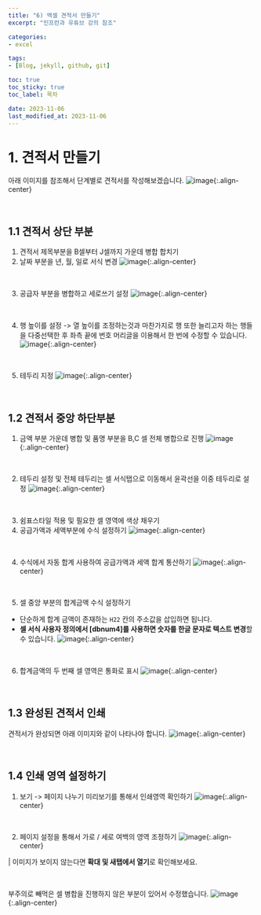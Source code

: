 ```yaml
---
title: "6) 엑셀 견적서 만들기"
excerpt: "인프런과 유튜브 강의 참조"

categories: 
- excel

tags:
- [Blog, jekyll, github, git]

toc: true
toc_sticky: true
toc_label: 목차

date: 2023-11-06
last_modified_at: 2023-11-06
---
```


# 1. 견적서 만들기
아래 이미지를 참조해서 단계별로 견적서를 작성해보겠습니다.
![image](https://github.com/studydong/studydong.github.io/assets/57532060/39ba139a-ed7c-4a78-ab36-80409314a730){:.align-center}

<br>

## 1.1 견적서 상단 부분
1) 견적서 제목부분을 B셀부터 J셀까지 가운데 병합 합치기  
2) 날짜 부분을 년, 월, 일로 서식 변경 
![image](https://github.com/studydong/studydong.github.io/assets/57532060/ca3daec9-dd36-4c65-aa73-bcc1e3fe2ad1){:.align-center}

<br>

3) 공급자 부분을 병합하고 세로쓰기 설정
![image](https://github.com/studydong/studydong.github.io/assets/57532060/bf50aad3-7b41-4302-b4bd-fad140ac6e09){:.align-center}

<br>

4) 행 높이를 설정 -> 열 높이를 조정하는것과 마찬가지로 행 또한 늘리고자 하는 행들을 다중선택한 후 좌측 끝에 번호 머리글을
이용해서 한 번에 수정할 수 있습니다.
![image](https://github.com/studydong/studydong.github.io/assets/57532060/66a65400-058d-4100-b7bc-36d8b0b95b54){:.align-center}

<br>

5) 테두리 지정
![image](https://github.com/studydong/studydong.github.io/assets/57532060/28a82183-0ef5-483e-9887-9e21f7333a69){:.align-center}

<br>

## 1.2 견적서 중앙 하단부분
1) 금액 부분 가운데 병합 및 품명 부분을 B,C 셀 전체 병합으로 진행
![image](https://github.com/studydong/studydong.github.io/assets/57532060/0ea1a152-6fdc-4089-bbb7-9d3bd5a65017){:.align-center}

<br>

2) 테두리 설정 및 전체 테두리는 셀 서식탭으로 이동해서 윤곽선을 이중 테두리로 설정
![image](https://github.com/studydong/studydong.github.io/assets/57532060/666849b0-f495-4bd4-8d95-802fef08d65e){:.align-center}

<br>

3) 쉼표스타일 적용 및 필요한 셀 영역에 색상 채우기
4) 공급가액과 세액부분에 수식 설정하기 
![image](https://github.com/studydong/studydong.github.io/assets/57532060/2256b3ba-0184-419b-b4de-98548ac5ef6d){:.align-center}

<br>

4) 수식에서 자동 합계 사용하여 공급가액과 세액 합계 통산하기
![image](https://github.com/studydong/studydong.github.io/assets/57532060/28a49a4c-5583-4b3c-b9f0-969452888c90){:.align-center}

<br>

5) 셀 중앙 부분의 합계금액 수식 설정하기  
- 단순하게 합계 금액이 존재하는 `H22` 칸의 주소값을 삽입하면 됩니다.
- **셀 서식 사용자 정의에서 [dbnum4]를 사용하면 숫자를 한글 문자로 텍스트 변경**할 수 있습니다.
![image](https://github.com/studydong/studydong.github.io/assets/57532060/297da0bd-1a35-4121-a7af-448122035339){:.align-center}

<br>

6) 합계금액의 두 번째 셀 영역은 통화로 표시
![image](https://github.com/studydong/studydong.github.io/assets/57532060/d2801b7a-f34e-4703-ba40-bd88bc59ce11){:.align-center}

<br>

## 1.3 완성된 견적서 인쇄
견적서가 완성되면 아래 이미지와 같이 나타나야 합니다.
![image](https://github.com/studydong/studydong.github.io/assets/57532060/1156bdce-67e6-4817-8923-32ac95d2aac1){:.align-center}

<br>

## 1.4 인쇄 영역 설정하기
1) 보기 -> 페이지 나누기 미리보기를 통해서 인쇄영역 확인하기
![image](https://github.com/studydong/studydong.github.io/assets/57532060/0d06ba48-1b1e-4cc5-bede-a6b06eefb9ed){:.align-center}

<br>

2) 페이지 설정을 통해서 가로 / 세로 여백의 영역 조정하기 
![image](https://github.com/studydong/studydong.github.io/assets/57532060/d778e816-556d-4894-9057-7904ab042244){:.align-center}

| 이미지가 보이지 않는다면 **확대 및 새탭에서 열기**로 확인해보세요.

<br>

부주의로 빼먹은 셀 병합을 진행하지 않은 부분이 있어서 수정했습니다.
![image](https://github.com/studydong/studydong.github.io/assets/57532060/f33c0334-4529-4d59-9e1e-bb284ead7929){:.align-center}